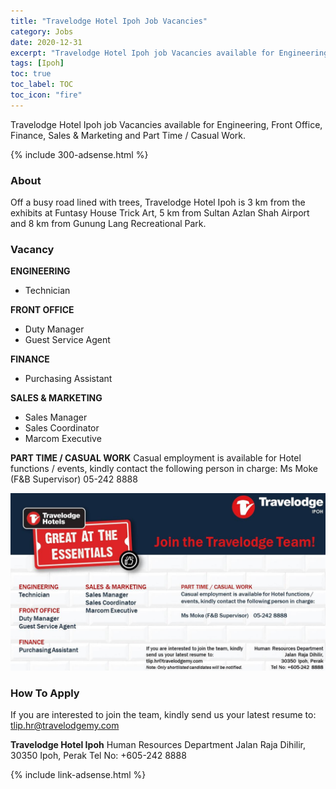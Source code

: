 ```yaml
---
title: "Travelodge Hotel Ipoh Job Vacancies" 
category: Jobs 
date: 2020-12-31
excerpt: "Travelodge Hotel Ipoh job Vacancies available for Engineering, Front Office, Finance, Sales & Marketing and Part Time / Casual Work." 
tags: [Ipoh] 
toc: true 
toc_label: TOC 
toc_icon: "fire" 
--- 
```


Travelodge Hotel Ipoh job Vacancies available for Engineering, Front Office, Finance, Sales & Marketing and Part Time / Casual Work.

{% include 300-adsense.html %} 

### About
Off a busy road lined with trees, Travelodge Hotel Ipoh is 3 km from the exhibits at Funtasy House Trick Art, 5 km from Sultan Azlan Shah Airport and 8 km from Gunung Lang Recreational Park.

### Vacancy
**ENGINEERING**
- Technician

**FRONT OFFICE**
- Duty Manager
- Guest Service Agent

**FINANCE**
- Purchasing Assistant

**SALES & MARKETING**
- Sales Manager
- Sales Coordinator
- Marcom Executive

**PART TIME / CASUAL WORK**
Casual employment is available for Hotel functions / events, kindly contact the following person in charge: Ms Moke (F&B Supervisor) 05-242 8888

![Travelodge Hotel Ipoh Jobs Vacancies!](/assets/images/2020-12/travelodge-hotel-ipoh-jobs-vacancies.jpg "Travelodge Hotel Ipoh Jobs Vacancies")

### How To Apply
If you are interested to join the team, kindly send us your latest resume to: tlip.hr@travelodgemy.com

**Travelodge Hotel Ipoh**
Human Resources Department
Jalan Raja Dihilir,
30350 Ipoh, Perak
Tel No: +605-242 8888

{% include link-adsense.html %} 